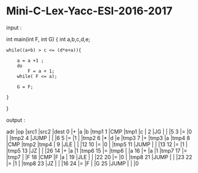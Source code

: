 # Mini-C-Lex-Yacc-ESI-2016-2017

input :

int main(int F, int G)
{
int a,b,c,d,e;

	while((a+b) > c <= (d*e+a)){
	
		a = a +1 ;
		do
			F = a + 1;
		while( F <= a);
		
		G = F;
	
	}
}

output :

adr	|op  	|src1	|src2	|dest
0 	|+	  |a	  |b	  |tmp1
1  	|CMP	|tmp1	|c   	|
2  	|JG	  |   	|	    |5
3	  |=	  |0	  |	    |tmp2
4  	|JUMP	|   	|	    |6
5	  |=	  |1  	|	    |tmp2
6	  |*  	|d	  |e	  |tmp3
7	  |+	  |tmp3	|a	  |tmp4
8	  |CMP	|tmp2	|tmp4	|
9	  |JLE	|	    |	    |12
10	|=	  |0	  |	    |tmp5
11	|JUMP	|	    |	    |13
12	|=	  |1	  |	    |tmp5
13	|JZ	  |	    |	    |26
14	|+	  |a	  |1	  |tmp6
15	|=	  |tmp6	|	    |a
16	|+	  |a	  |1	  |tmp7
17	|=	  |tmp7	|	    |F
18	|CMP	|F	  |a	  |
19	|JLE	|	    |	    |22
20	|=	  |0	  |	    |tmp8
21	|JUMP	|	    |	    |23
22	|=	  |1	  |	    |tmp8
23	|JZ	  |	    |	    |16
24	|=	  |F	  |	    |G
25	|JUMP	|	    |	    |0

